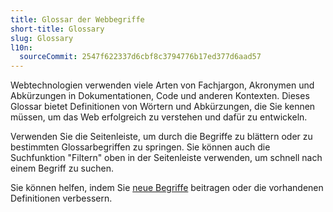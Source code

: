 ```yaml
---
title: Glossar der Webbegriffe
short-title: Glossary
slug: Glossary
l10n:
  sourceCommit: 2547f622337d6cbf8c3794776b17ed377d6aad57
---
```


Webtechnologien verwenden viele Arten von Fachjargon, Akronymen und Abkürzungen in Dokumentationen, Code und anderen Kontexten. Dieses Glossar bietet Definitionen von Wörtern und Abkürzungen, die Sie kennen müssen, um das Web erfolgreich zu verstehen und dafür zu entwickeln.

Verwenden Sie die Seitenleiste, um durch die Begriffe zu blättern oder zu bestimmten Glossarbegriffen zu springen. Sie können auch die Suchfunktion "Filtern" oben in der Seitenleiste verwenden, um schnell nach einem Begriff zu suchen.

Sie können helfen, indem Sie [neue Begriffe](/de/docs/MDN/Writing_guidelines/Howto/Write_a_new_entry_in_the_glossary) beitragen oder die vorhandenen Definitionen verbessern.
